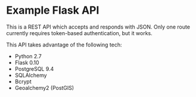 # Example Flask API

This is a REST API which accepts and responds with JSON. Only one route currently requires token-based authentication, but it works.

This API takes advantage of the following tech:
* Python 2.7
* Flask 0.10
* PostgreSQL 9.4
* SQLAlchemy
* Bcrypt
* Geoalchemy2 (PostGIS)
